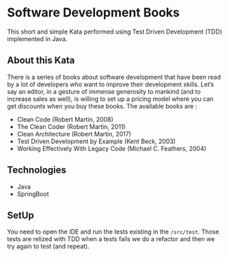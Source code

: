 # Software Development Books

This short and simple Kata performed using Test Driven Development (TDD) implemented in Java.

## About this Kata

There is a series of books about software development that have been read by a lot of developers who want to improve their development skills. Let’s say an editor, in a gesture of immense generosity to mankind (and to increase sales as well), is willing to set up a pricing model where you can get discounts when you buy these books. The available books are :

* Clean Code (Robert Martin, 2008)
* The Clean Coder (Robert Martin, 2011)
* Clean Architecture (Robert Martin, 2017)
* Test Driven Development by Example (Kent Beck, 2003)
* Working Effectively With Legacy Code (Michael C. Feathers, 2004)

## Technologies

* Java
* SpringBoot

## SetUp

You need to open the IDE and run the tests existing in the `/src/test`.
Those tests are relized with TDD when a tests fails we do a refactor and then we try again to test (and repeat).


